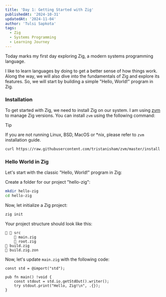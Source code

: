 ```yaml
---
title: 'Day 1: Getting Started with Zig'
publishedAt: '2024-10-31'
updatedAt: '2024-11-04'
author: 'Tulsi Sapkota'
tags:
  - Zig
  - Systems Programming
  - Learning Journey
---
```


Today marks my first day exploring Zig, a modern systems programming language.

I like to learn languages by doing to get a better sense of how things work.
Along the way, we will also dive into the fundamentals of Zig and explore its features.
So, we will start by building a simple "Hello, World!" program in Zig.

### Installation

To get started with Zig, we need to install Zig on our system. I am using [zvm](https://github.com/tristanisham/zvm)
to manage Zig versions. You can install `zvm` using the following command:

> [!TIP]
> If you are not running Linux, BSD, MacOS or \*nix, please refer to `zvm` installation guide.

```bash
curl https://raw.githubusercontent.com/tristanisham/zvm/master/install.sh | bash
```

### Hello World in Zig

Let's start with the classic "Hello, World!" program in Zig:

Create a folder for our project "hello-zig":

```bash
mkdir hello-zig
cd hello-zig
```

Now, let initialize a Zig project:

```bash
zig init
```

Your project structure should look like this:

```
  src
     main.zig
     root.zig
 build.zig
 build.zig.zon
```

Now, let's update `main.zig` with the following code:

```zig
const std = @import("std");

pub fn main() !void {
    const stdout = std.io.getStdOut().writer();
    try stdout.print("Hello, Zig!\n", .{});
}
```
